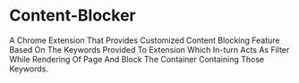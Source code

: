 # Content-Blocker

A Chrome Extension That Provides Customized Content Blocking Feature Based On The Keywords Provided To Extension Which In-turn Acts As Filter While Rendering Of Page And Block The Container Containing Those Keywords.
